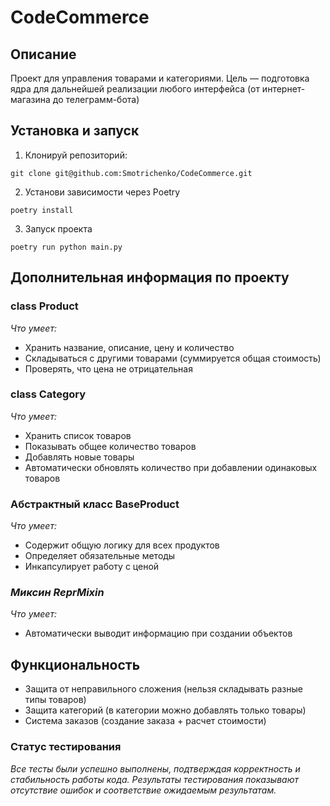 # **CodeCommerce**

## **Описание**
Проект для управления товарами и категориями.
Цель — подготовка ядра для дальнейшей реализации любого интерфейса (от интернет-магазина до телеграмм-бота)

## **Установка и запуск**
1. Клонируй репозиторий:

```
git clone git@github.com:Smotrichenko/CodeCommerce.git
```
2. Установи зависимости через Poetry
```
poetry install
```
3. Запуск проекта
```
poetry run python main.py
```
## **Дополнительная информация по проекту**
### **class Product**
*Что умеет:*
- Хранить название, описание, цену и количество
- Складываться с другими товарами (суммируется общая стоимость)
- Проверять, что цена не отрицательная
### **class Category**
*Что умеет:*
- Хранить список товаров
- Показывать общее количество товаров
- Добавлять новые товары
- Автоматически обновлять количество при добавлении одинаковых товаров
### **Абстрактный класс BaseProduct**
*Что умеет:*
- Содержит общую логику для всех продуктов
- Определяет обязательные методы
- Инкапсулирует работу с ценой
### *Миксин ReprMixin*
*Что умеет:*
- Автоматически выводит информацию при создании объектов

## **Функциональность**
- Защита от неправильного сложения (нельзя складывать разные типы товаров)
- Защита категорий (в категории можно добавлять только товары)
- Система заказов (создание заказа + расчет стоимости)
### **Статус тестирования**
*Все тесты были успешно выполнены, подтверждая корректность и стабильность работы кода. Результаты тестирования показывают отсутствие ошибок и соответствие ожидаемым результатам.*

